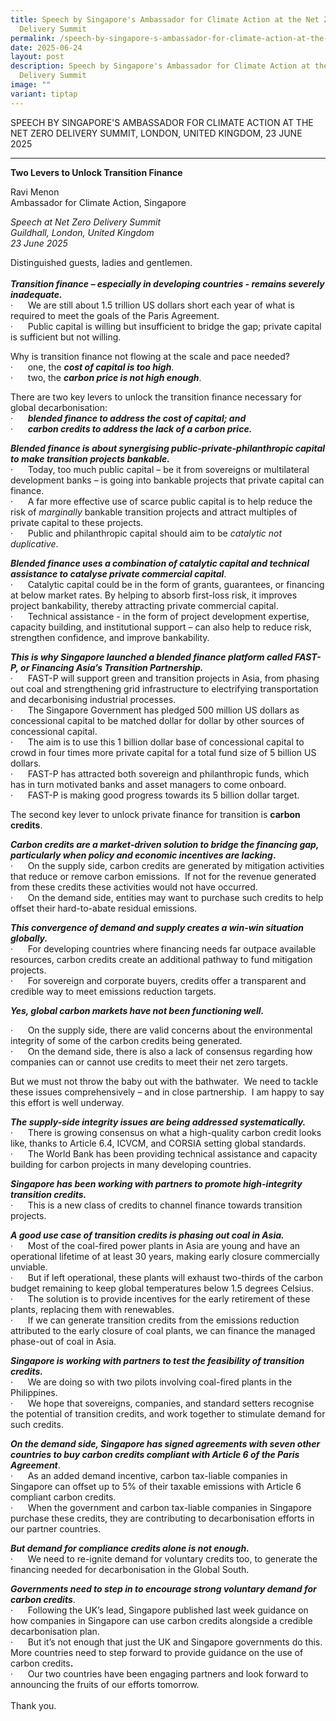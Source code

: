 ```yaml
---
title: Speech by Singapore's Ambassador for Climate Action at the Net Zero
  Delivery Summit
permalink: /speech-by-singapore-s-ambassador-for-climate-action-at-the-net-zero-delivery-summit/
date: 2025-06-24
layout: post
description: Speech by Singapore's Ambassador for Climate Action at the Net Zero
  Delivery Summit
image: ""
variant: tiptap
---
```

<p>SPEECH BY SINGAPORE'S AMBASSADOR FOR CLIMATE ACTION AT THE NET ZERO DELIVERY
SUMMIT, LONDON, UNITED KINGDOM, 23 JUNE 2025</p>
<hr>
<p><strong>Two Levers to Unlock Transition Finance</strong>
</p>
<p></p>
<p>Ravi Menon
<br>Ambassador for Climate Action, Singapore
<br>
</p>
<p><em>Speech at Net Zero Delivery Summit</em>
<br><em>Guildhall, London, United Kingdom</em>
<br><em>23 June 2025</em>
<br>
</p>
<p>Distinguished guests, ladies and gentlemen.
<br>
<br><strong><em>Transition finance – especially in developing countries - remains severely inadequate.</em></strong>
<br>·&nbsp;&nbsp;&nbsp;&nbsp;&nbsp; We are still about 1.5 trillion US dollars
short each year of what is required to meet the goals of the Paris Agreement.
<br>·&nbsp;&nbsp;&nbsp;&nbsp;&nbsp; Public capital is willing but insufficient
to bridge the gap; private capital is sufficient but not willing.</p>
<p>Why is transition finance not flowing at the scale and pace needed?
<br>·&nbsp;&nbsp;&nbsp;&nbsp;&nbsp; one, the <strong><em>cost of capital is too high</em></strong>.&nbsp;
<br>·&nbsp;&nbsp;&nbsp;&nbsp;&nbsp; two, the <strong><em>carbon price is not high enough</em></strong>.&nbsp;
<br>
</p>
<p>There are two key levers to unlock the transition finance necessary for
global decarbonisation:
<br>·&nbsp;&nbsp;&nbsp;&nbsp;&nbsp; <strong><em>blended finance to address the cost of capital; and</em></strong>
<br>·&nbsp;&nbsp;&nbsp;&nbsp;&nbsp; <strong><em>carbon credits to address the lack of a carbon price.</em></strong>
<br>
</p>
<p><strong><em>Blended finance is about synergising public-private-philanthropic capital to make transition projects bankable.</em></strong>
<br>·&nbsp;&nbsp;&nbsp;&nbsp;&nbsp; Today, too much public capital – be it
from sovereigns or multilateral development banks – is going into bankable
projects that private capital can finance.
<br>·&nbsp;&nbsp;&nbsp;&nbsp;&nbsp; A far more effective use of scarce public
capital is to help reduce the risk of <em>marginally</em> bankable transition
projects and attract multiples of private capital to these projects.
<br>·&nbsp;&nbsp;&nbsp;&nbsp;&nbsp; Public and philanthropic capital should
aim to be <em>catalytic not duplicative</em>.
<br>
</p>
<p><strong><em>Blended finance uses a combination of catalytic capital and technical assistance to catalyse private commercial capital</em></strong>.
<br>·&nbsp;&nbsp;&nbsp;&nbsp;&nbsp; Catalytic capital could be in the form
of grants, guarantees, or financing at below market rates. By helping to
absorb first-loss risk, it improves project bankability, thereby attracting
private commercial capital.
<br>·&nbsp;&nbsp;&nbsp;&nbsp;&nbsp; Technical assistance - in the form of
project development expertise, capacity building, and institutional support
– can also help to reduce risk, strengthen confidence, and improve bankability.
<br>
</p>
<p><strong><em>This is why Singapore launched a blended finance platform called FAST-P, or Financing Asia’s Transition Partnership.</em></strong>
<br>·&nbsp;&nbsp;&nbsp;&nbsp;&nbsp; FAST-P will support green and transition
projects in Asia, from phasing out coal and strengthening grid infrastructure
to electrifying transportation and decarbonising industrial processes.
<br>·&nbsp;&nbsp;&nbsp;&nbsp;&nbsp; The Singapore Government has pledged 500
million US dollars as concessional capital to be matched dollar for dollar
by other sources of concessional capital.
<br>·&nbsp;&nbsp;&nbsp;&nbsp;&nbsp; The aim is to use this 1 billion dollar
base of concessional capital to crowd in four times more private capital
for a total fund size of 5 billion US dollars.
<br>·&nbsp;&nbsp;&nbsp;&nbsp;&nbsp; FAST-P has attracted both sovereign and
philanthropic funds, which has in turn motivated banks and asset managers
to come onboard.&nbsp;
<br>·&nbsp;&nbsp;&nbsp;&nbsp;&nbsp; FAST-P is making good progress towards
its 5 billion dollar target.
<br>
</p>
<p>The second key lever to unlock private finance for transition is <strong>carbon credits</strong>.</p>
<p><strong><em>Carbon credits are a market-driven solution to bridge the financing gap, particularly when policy and economic incentives are lacking</em>.</strong>
<br>·&nbsp;&nbsp;&nbsp;&nbsp;&nbsp; On the supply side, carbon credits are
generated by mitigation activities that reduce or remove carbon emissions.&nbsp;
If not for the revenue generated from these credits these activities would
not have occurred.
<br>·&nbsp;&nbsp;&nbsp;&nbsp;&nbsp; On the demand side, entities may want
to purchase such credits to help offset their hard-to-abate residual emissions.
<br>
</p>
<p><strong><em>This convergence of demand and supply creates a win-win situation globally.</em></strong>
<br>·&nbsp;&nbsp;&nbsp;&nbsp;&nbsp; For developing countries where financing
needs far outpace available resources, carbon credits create an additional
pathway to fund mitigation projects.
<br>·&nbsp;&nbsp;&nbsp;&nbsp;&nbsp; For sovereign and corporate buyers, credits
offer a transparent and credible way to meet emissions reduction targets.
<br>
</p>
<p><strong><em>Yes, global carbon markets have not been functioning well.</em></strong>
</p>
<p>·&nbsp;&nbsp;&nbsp;&nbsp;&nbsp; On the supply side, there are valid concerns
about the environmental integrity of some of the carbon credits being generated.
<br>·&nbsp;&nbsp;&nbsp;&nbsp;&nbsp; On the demand side, there is also a lack
of consensus regarding how companies can or cannot use credits to meet
their net zero targets.</p>
<p>But we must not throw the baby out with the bathwater.&nbsp; We need to
tackle these issues comprehensively – and in close partnership.&nbsp; I
am happy to say this effort is well underway.
<br>
</p>
<p><strong><em>The supply-side integrity issues are being addressed systematically.</em></strong>
<br>·&nbsp;&nbsp;&nbsp;&nbsp;&nbsp; There is growing consensus on what a high-quality
carbon credit looks like, thanks to Article 6.4, ICVCM, and CORSIA setting
global standards.
<br>·&nbsp;&nbsp;&nbsp;&nbsp;&nbsp; The World Bank has been providing technical
assistance and capacity building for carbon projects in many developing
countries.
<br>
</p>
<p><strong><em>Singapore has been working with partners to promote high-integrity transition credits.</em></strong>
<br>·&nbsp;&nbsp;&nbsp;&nbsp;&nbsp; This is a new class of credits to channel
finance towards transition projects.
<br>
</p>
<p><strong><em>A good use case of transition credits is phasing out coal in Asia.</em></strong>
<br>·&nbsp;&nbsp;&nbsp;&nbsp;&nbsp; Most of the coal-fired power plants in
Asia are young and have an operational lifetime of at least 30 years, making
early closure commercially unviable.
<br>·&nbsp;&nbsp;&nbsp;&nbsp;&nbsp; But if left operational, these plants
will exhaust two-thirds of the carbon budget remaining to keep global temperatures
below 1.5 degrees Celsius.
<br>·&nbsp;&nbsp;&nbsp;&nbsp;&nbsp; The solution is to provide incentives
for the early retirement of these plants, replacing them with renewables.
<br>·&nbsp;&nbsp;&nbsp;&nbsp;&nbsp; If we can generate transition credits
from the emissions reduction attributed to the early closure of coal plants,
we can finance the managed phase-out of coal in Asia.
<br>
</p>
<p><strong><em>Singapore is working with partners to test the feasibility of transition credits.</em></strong>
<br>·&nbsp;&nbsp;&nbsp;&nbsp;&nbsp; We are doing so with two pilots involving
coal-fired plants in the Philippines.
<br>·&nbsp;&nbsp;&nbsp;&nbsp;&nbsp; We hope that sovereigns, companies, and
standard setters recognise the potential of transition credits, and work
together to stimulate demand for such credits.
<br>
</p>
<p><strong><em>On the demand side, Singapore has signed agreements with seven other countries to buy carbon credits compliant with Article 6 of the Paris Agreement</em></strong>.
<br>·&nbsp;&nbsp;&nbsp;&nbsp;&nbsp; As an added demand incentive, carbon tax-liable
companies in Singapore can offset up to 5% of their taxable emissions with
Article 6 compliant carbon credits.
<br>·&nbsp;&nbsp;&nbsp;&nbsp;&nbsp; When the government and carbon tax-liable
companies in Singapore purchase these credits, they are contributing to
decarbonisation efforts in our partner countries.
<br>
</p>
<p><strong><em>But demand for compliance credits alone is not enough.&nbsp;</em></strong>
<br>·&nbsp;&nbsp;&nbsp;&nbsp;&nbsp; We need to re-ignite demand for voluntary
credits too, to generate the financing needed for decarbonisation in the
Global South.
<br>
</p>
<p><strong><em>Governments need to step in to encourage strong voluntary demand for carbon credits</em></strong>.
<br>·&nbsp;&nbsp;&nbsp;&nbsp;&nbsp; Following the UK’s lead, Singapore published
last week guidance on how companies in Singapore can use carbon credits
alongside a credible decarbonisation plan.
<br>·&nbsp;&nbsp;&nbsp;&nbsp;&nbsp; But it’s not enough that just the UK and
Singapore governments do this.&nbsp; More countries need to step forward
to provide guidance on the use of carbon credits<strong>.</strong>
<br>·&nbsp;&nbsp;&nbsp;&nbsp;&nbsp; Our two countries have been engaging partners
and look forward to announcing the fruits of our efforts tomorrow.
<br>
<br>Thank you.</p>
<p></p>